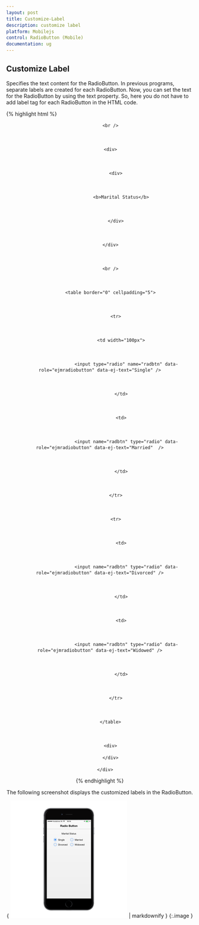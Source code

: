```yaml
---
layout: post
title: Customize-Label
description: customize label
platform: Mobilejs
control: RadioButton (Mobile)
documentation: ug
---
```


## Customize Label

Specifies the text content for the RadioButton. In previous programs, separate labels are created for each RadioButton. Now, you can set the text for the RadioButton by using the text property. So, here you do not have to add label tag for each RadioButton in the HTML code.

{% highlight html %}

<div align="center">



            <br />



            <div>



                <div>



                    <b>Marital Status</b>



                </div>



            </div>



            <br />



            <table border="0" cellpadding="5">



                <tr>



                    <td width="100px">



                        <input type="radio" name="radbtn" data-role="ejmradiobutton" data-ej-text="Single" />



                    </td>



                    <td>



                        <input name="radbtn" type="radio" data-role="ejmradiobutton" data-ej-text="Married"  />



                    </td>



                </tr>



                <tr>



                    <td>



                        <input name="radbtn" type="radio" data-role="ejmradiobutton" data-ej-text="Divorced" />



                    </td>



                    <td>



                        <input name="radbtn" type="radio" data-role="ejmradiobutton" data-ej-text="Widowed" />



                    </td>



                </tr>



            </table>



            <div>

            </div>

        </div>



{% endhighlight %}

The following screenshot displays the customized labels in the RadioButton.

{ ![](Customize-Label_images/Customize-Label_img1.png) | markdownify }
{:.image }


